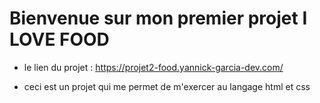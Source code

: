  # Bienvenue sur mon premier projet I LOVE FOOD

 * le lien du projet : https://projet2-food.yannick-garcia-dev.com/

  - ceci est un projet qui me permet de m'exercer au langage html et css
